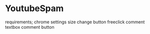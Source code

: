 # YoutubeSpam
requirements;
chrome settings 
size change button 
freeclick
comment textbox
comment button
